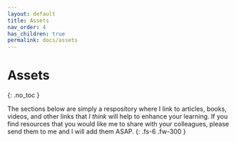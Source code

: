 ```yaml
---
layout: default
title: Assets
nav_order: 4
has_children: true
permalink: docs/assets
---
```


# Assets
{: .no_toc }

The sections below are simply a respository where I link to articles, books, videos, and other links that _I think_ will help to enhance your learning. If you find resources that you would like me to share with your colleagues, please send them to me and I will add them ASAP.
{: .fs-6 .fw-300 }
